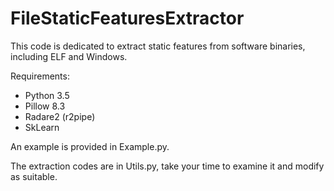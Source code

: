 # FileStaticFeaturesExtractor
This code is dedicated to extract static features from software binaries, including ELF and Windows.

Requirements:
- Python 3.5
- Pillow 8.3
- Radare2 (r2pipe)
- SkLearn

An example is provided in Example.py.

The extraction codes are in Utils.py, take your time to examine it and modify as suitable.
